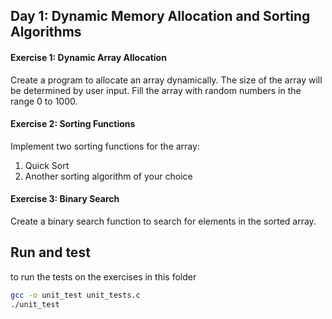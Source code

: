 ## Day 1: Dynamic Memory Allocation and Sorting Algorithms

#### Exercise 1: Dynamic Array Allocation

Create a program to allocate an array dynamically. The size of the array will be determined by user input. Fill the array with random numbers in the range 0 to 1000.

#### Exercise 2: Sorting Functions

Implement two sorting functions for the array:

1. Quick Sort
2. Another sorting algorithm of your choice

#### Exercise 3: Binary Search

Create a binary search function to search for elements in the sorted array.

## Run and test

to run the tests on the exercises in this folder

```sh
gcc -o unit_test unit_tests.c
./unit_test
```

